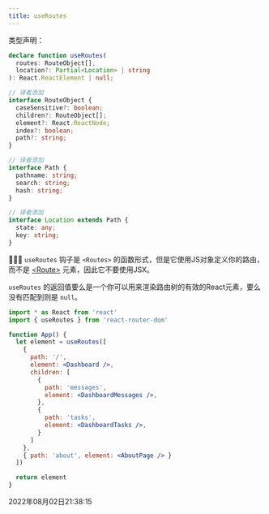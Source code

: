 ```yaml
---
title: useRoutes
---
```

类型声明：
```typescript
declare function useRoutes(
  routes: RouteObject[],
  location?: Partial<Location> | string
): React.ReactElement | null;

// 译者添加
interface RouteObject {
  caseSensitive?: boolean;
  children?: RouteObject[];
  element?: React.ReactNode;
  index?: boolean;
  path?: string;
}

// 译者添加
interface Path {
  pathname: string;
  search: string;
  hash: string;
}

// 译者添加
interface Location extends Path {
  state: any;
  key: string;
}
```
👩🏻‍🏫 `useRoutes` 钩子是 `<Routes>` 的函数形式，但是它使用JS对象定义你的路由，而不是 [\<Route>](../3/Route-and-Routes) 元素，因此它不要使用JSX。

`useRoutes` 的返回值要么是一个你可以用来渲染路由树的有效的React元素，要么没有匹配到则是 `null`。
```jsx
import * as React from 'react'
import { useRoutes } from 'react-router-dom'

function App() {
  let element = useRoutes([
    {
      path: '/',
      element: <Dashboard />,
      children: [
        {
          path: 'messages',
          element: <DashboardMessages />,
        },
        {
          path: 'tasks',
          element: <DashboardTasks />,
        }
      ]
    },
    { path: 'about', element: <AboutPage /> }
  ])

  return element
}
```

2022年08月02日21:38:15
